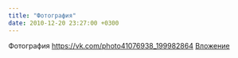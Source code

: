 ```yaml
---
title: "Фотография"
date: 2010-12-20 23:27:00 +0300
---
```


Фотография
<a class="vk-attach" href="https://vk.com/photo41076938_199982864">https://vk.com/photo41076938_199982864</a>
<a class="vk-attach" href="https://vk.com/photo41076938_199982864">Вложение</a>
